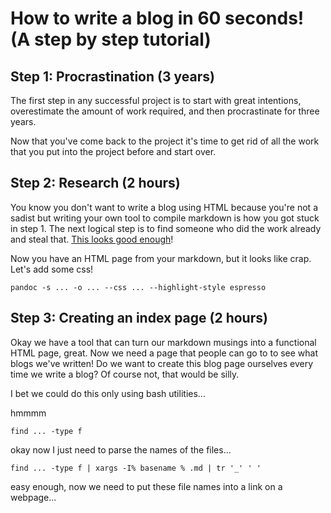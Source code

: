 # How to write a blog in 60 seconds! (A step by step tutorial)

## Step 1: Procrastination (3 years)

The first step in any successful project is to start with great intentions,
overestimate the amount of work required, and then procrastinate for three
years.

Now that you've come back to the project it's time to get rid of all the work
that you put into the project before and start over.

## Step 2: Research (2 hours)

You know you don't want to write a blog using HTML because you're not a sadist
but writing your own tool to compile markdown is how you got stuck in step 1.
The next logical step is to find someone who did the work already and steal
that. [This looks good enough](https://pandoc.org/demos.html)!

Now you have an HTML page from your markdown, but it looks like crap. Let's add
some css!

```{#mycode .bash}
pandoc -s ... -o ... --css ... --highlight-style espresso
```

## Step 3: Creating an index page (2 hours)

Okay we have a tool that can turn our markdown musings into a functional HTML
page, great. Now we need a page that people can go to to see what blogs we've
written! Do we want to create this blog page ourselves every time we write a
blog? Of course not, that would be silly.

I bet we could do this only using bash utilities...

hmmmm

```{#find-start .bash}
find ... -type f
```

okay now I just need to parse the names of the files...

```{#find-start .bash}
find ... -type f | xargs -I% basename % .md | tr '_' ' '
```

easy enough, now we need to put these file names into a link on a webpage...
